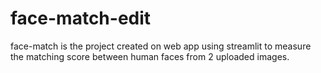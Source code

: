# face-match-edit

face-match is the project created on web app using streamlit to measure the matching score between human faces from 2 uploaded images.
